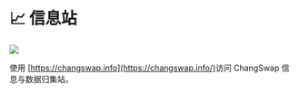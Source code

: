 # 📈 信息站

![](https://gblobscdn.gitbook.com/assets%2F-MHREX7DHcljbY5IkjgJ%2F-Mhk1ZINPdlUK1kTQkg4%2F-Mhk26gGZT-MnzELEM8s%2Fimage.png?alt=media&token=53e13d76-dc47-444b-a4b7-0c32c5b3d2f3)

使用 [https://changswap.info](https://changswap.info/)​ 访问 ChangSwap 信息与数据归集站。

